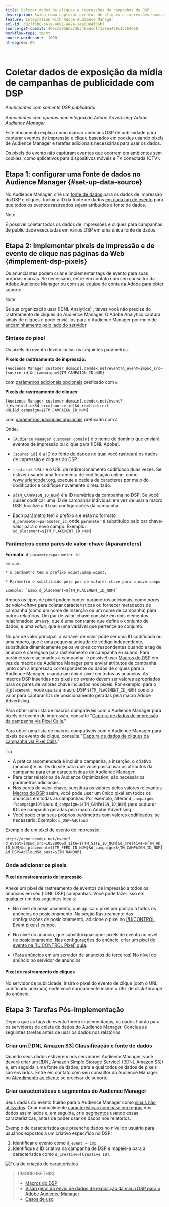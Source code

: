 ```yaml
---
title: Coletar dados de cliques e impressões de campanhas de DSP
description: Saiba como capturar eventos de cliques e impressões baseados em cookies de anúncios de DSP usando pixels de Audience Manager
feature: Integration with Adobe Audience Manager
exl-id: d827fbb8-b61a-4601-a42a-1ea60e4f36b7
source-git-commit: 4b9cc5956d573b346eacdf71a8ea490c162b4660
workflow-type: tm+mt
source-wordcount: '1000'
ht-degree: 0%

---
```


# Coletar dados de exposição da mídia de campanhas de publicidade com DSP

*Anunciantes com somente DSP publicitário*

*Anunciantes com apenas uma integração Adobe Advertising-Adobe Audience Manager*

Este documento explica como marcar anúncios DSP de publicidade para capturar eventos de impressão e clique baseados em cookies usando pixels de Audience Manager e tarefas adicionais necessárias para usar os dados.

Os pixels do evento não capturam eventos que ocorrem em ambientes sem cookies, como aplicativos para dispositivos móveis e TV conectada (CTV).

## Etapa 1: configurar uma fonte de dados no Audience Manager {#set-up-data-source}

No Audience Manager, crie um [fonte de dados](https://experienceleague.adobe.com/docs/audience-manager/user-guide/features/data-sources/datasources-list-and-settings.html) para os dados de impressão do DSP e cliques. Incluir a ID da fonte de dados [em cada tag de evento](#implement-dsp-pixels) para que todos os eventos rastreados sejam atribuídos à fonte de dados.

>[!NOTE]
> É possível coletar todos os dados de impressões e cliques para campanhas de publicidade executadas em vários DSP em uma única fonte de dados.

## Etapa 2: Implementar pixels de impressão e de evento de clique nas páginas da Web {#implement-dsp-pixels}

Os anunciantes podem criar e implementar tags de evento para suas próprias marcas. Se necessário, entre em contato com seu consultor da Adobe Audience Manager ou com sua equipe de conta da Adobe para obter suporte.

>[!NOTE]
>
>Se sua organização usar [!DNL Analytics] , talvez você não precise do rastreamento de cliques do Audience Manager. O Adobe Analytics captura sinais de cliques e pode enviá-los para o Audience Manager por meio de [encaminhamento pelo lado do servidor](https://experienceleague.adobe.com/docs/analytics/admin/admin-tools/server-side-forwarding/ssf.html).

### Sintaxe do pixel

Os pixels do evento devem incluir os seguintes parâmetros.

**Pixels de rastreamento de impressão:**

`[Audience Manager customer domain].demdex.net/event?d_event=imp&d_src=[source id]&d_campaign=${TM_CAMPAIGN_ID_NUM}`

com [parâmetros adicionais opcionais](#parameters) prefixado com `&`

**Pixels de rastreamento de cliques:**

`[Audience Manager customer domain].demdex.net/event?d_event=click&d_src=[source id]&d_rd=[redirect URL]&d_campaign=${TM_CAMPAIGN_ID_NUM}`

com [parâmetros adicionais opcionais](#parameters) prefixado com `&`

Onde:

* `[Audience Manager customer domain]` é o nome de domínio que enviará eventos de impressão ou clique para [!DNL Adobe].

* `[source id]` é a ID do [fonte de dados](#set-up-data-source) no qual você rastreará os dados de impressão e cliques do DSP.

* `[redirect URL]` é o URL de redirecionamento codificado duas vezes. Se estiver usando uma ferramenta de codificação online, como www.urlencoder.org, execute a cadeia de caracteres por meio do codificador e codifique novamente o resultado.

* `${TM_CAMPAIGN_ID_NUM}` é a ID numérica da campanha no DSP. Se você quiser codificar uma ID de campanha individual em vez de usar a macro DSP, localize a ID nas configurações da campanha.

* Each [parâmetro](#key-value-pairs) tem o prefixo `&` e está no formato `d_parameter=parameter_id`, onde `parameter` é substituído pelo par chave-valor para o novo campo. Exemplo: `&d_placement=${TM_PLACEMENT_ID_NUM}`

### Parâmetros como pares de valor-chave {#parameters}

**Formato:**  `d_parameter=parameter_id`

    em que:
    
    * o parâmetro tem o prefixo &quot;&amp;&quot;
    
    * Parâmetro é substituído pelo par de valores chave para o novo campo
    
    Exemplo: `&amp;d_placement=${TM_PLACEMENT_ID_NUM}`

Ambos os tipos de pixel podem conter parâmetros adicionais, como *pares de valor-chave* para coletar características ou fornecer metadados de campanha (como um nome de inserção ou um nome de campanha) para outros relatórios. Um par de valor-chave consiste em dois elementos relacionados: um *key*, que é uma constante que define o conjunto de dados, e uma *value*, que é uma variável que pertence ao conjunto.

No par de valor principal, a variável de valor pode ser uma ID codificada ou uma *macro*, que é uma pequena unidade de código independente, substituída dinamicamente pelos valores correspondentes quando a tag de anúncio é carregada para rastreamento de campanha e usuário. Para parâmetros relacionados à campanha, é possível usar [Macros do DSP](/help/dsp/campaign-management/macros.md) em vez de macros de Audience Manager para enviar atributos de campanha junto com a impressão correspondente ou dados de cliques para o Audience Manager, usando um único pixel em todos os anúncios. As macros DSP inseridas nos pixels do evento devem ser valores apropriados para os pares de valores chave incluídos nos pixels. Por exemplo, para o `d_placement` , você usaria a macro DSP `${TM_PLACEMENT_ID_NUM}` como o valor para capturar IDs de posicionamento geradas pela macro Adobe Advertising.

Para obter uma lista de macros compatíveis com o Audience Manager para pixels de evento de impressão, consulte &quot;[Captura de dados de impressão da campanha via Pixel Calls](https://experienceleague.adobe.com/docs/audience-manager/user-guide/implementation-integration-guides/media-data-integration/impression-data-pixels.html#supported-key-value-pairs).&quot;

Para obter uma lista de macros compatíveis com o Audience Manager para pixels de evento de clique, consulte &quot;[Captura de dados de cliques da campanha via Pixel Calls](https://experienceleague.adobe.com/docs/audience-manager/user-guide/implementation-integration-guides/media-data-integration/click-data-pixels.html).&quot;

>[!TIP]
>
>* A prática recomendada é incluir a campanha, a inserção, o criativo (anúncio) e as IDs do site para que você possa usar os atributos da campanha para criar características de Audience Manager.
>* Para criar relatórios de Audience Optimization, são necessários parâmetros adicionais.
>* Nos pares de valor-chave, substitua os valores pelos valores relevantes [Macros do DSP](/help/dsp/campaign-management/macros.md) assim, você pode usar um único pixel em todos os anúncios em todas as campanhas. Por exemplo, alterar `d_campaign=[%campaignID%]`para `d_campaign=${TM_CAMPAIGN_ID_NUM}` para capturar IDs de campanha geradas pela macro Adobe Advertising.
>* Você pode criar seus próprios parâmetros com valores codificados, se necessário. Exemplo: `d_DSP=AdCloud`

Exemplo de um pixel de evento de impressão:

`http://acme.demdex.net/event?d_event=imp&d_src=1052880&d_site=${TM_SITE_ID_NUM}&d_creative=${TM_AD_ID_NUM}&d_placement=${TM_FEED_ID_NUM}&d_campaign=${TM_CAMPAIGN_ID_NUM}&d_DSP=AdCloud&d_bust=${TM_RANDOM}`

### Onde adicionar os pixels

#### Pixel de rastreamento de impressão

Anexe um pixel de rastreamento de eventos de impressão a todos os anúncios em seu [!DNL DSP] campanhas. Você pode fazer isso em qualquer um dos seguintes locais:

* No nível de posicionamento, que aplica o pixel por padrão a todos os anúncios no posicionamento. Na seção Rastreamento das configurações de posicionamento, adicione o pixel no [[!UICONTROL Event pixels] campo](/help/dsp/campaign-management/placements/placement-settings.md).

* No nível do anúncio, que substitui quaisquer pixels de evento no nível de posicionamento. Nas configurações do anúncio, [criar um pixel de evento na [!UICONTROL Pixel] guia](/help/dsp/campaign-management/ads/ad-edit.md).

* (Para anúncios em um servidor de anúncios de terceiros) No nível do anúncio no servidor de anúncios.

#### Pixel de rastreamento de cliques

No servidor de publicidade, insira o pixel do evento de clique (com o URL codificado anexado) onde você normalmente insere o URL de click-through do anúncio.

## Etapa 3: Tarefas Pós-Implementação

Depois que as tags de evento forem implementadas, os dados fluirão para os servidores de coleta de dados do Audience Manager. Conclua as seguintes tarefas antes de usar os dados nos relatórios.

### Criar um [!DNL Amazon S3] Classificação e fonte de dados

Quando seus dados estiverem nos servidores Audience Manager, você deverá criar um [!DNL Amazon Simple Storage Service] ([!DNL Amazon S3]) e, em seguida, uma fonte de dados, para a qual todos os dados de pixels são enviados. Entre em contato com seu consultor do Audience Manager ou [Atendimento ao cliente](https://experienceleague.adobe.com/docs/audience-manager/user-guide/help-and-legal/help-legal-contact.html) se precisar de suporte.

### Criar características e segmentos do Audience Manager

Seus dados do evento fluirão para o Audience Manager como [sinais não utilizados](https://experienceleague.adobe.com/docs/audience-manager/user-guide/reporting/interactive-and-overlap-reports/unused-signals.html). Criar manualmente [características com base em regras](https://experienceleague.adobe.com/docs/audience-manager/user-guide/features/traits/trait-builder/create-onboarded-rule-based-traits.html) dos dados assimilados e, em seguida, crie [segmentos](https://experienceleague.adobe.com/docs/audience-manager/user-guide/features/segments/segments-purpose.html) usando essas características, antes de poder usar os dados nos relatórios.

Exemplo de característica que preenche dados no nível do usuário para usuários expostos a um criativo específico no DSP:

1. Identificar o evento como `d_event = imp`.
1. Identifique a ID criativa na campanha de DSP e mapeie-a para a característica como `d_creative=[Creative ID]`.

![Tela de criação de característica](/help/dsp/assets/aa-trait.png)

>[!MORELIKETHIS]
>
>* [Macros do DSP](/help/dsp/campaign-management/macros.md)
>* [Visão geral do envio de dados de exposição da mídia DSP para o Adobe Audience Manager](overview.md)
>* [Casos de uso](use-cases.md)
